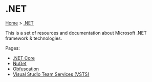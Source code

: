 # .NET

[Home](../readme.md) > [.NET](./readme.md)

This is a set of resources and documentation about Microsoft .NET framework & technologies.

Pages:

* [.NET Core](./dotnetcore/readme.md)
* [NuGet](./nuget.md)
* [Obfuscation](./obfuscation.md)
* [Visual Studio Team Services (VSTS)](./vsts.md)

